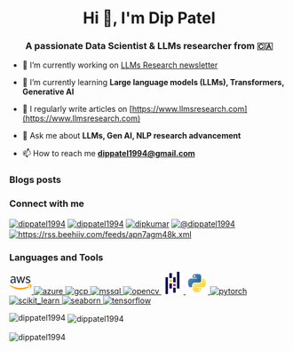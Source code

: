 <h1 align="center">Hi 👋, I'm Dip Patel</h1>
<h3 align="center">A passionate Data Scientist & LLMs researcher from 🇨🇦</h3>

- 🔭 I’m currently working on [LLMs Research newsletter](https://www.llmsresearch.com)

- 🌱 I’m currently learning **Large language models (LLMs), Transformers, Generative AI**

- 📝 I regularly write articles on [https://www.llmsresearch.com](https://www.llmsresearch.com)

- 💬 Ask me about **LLMs, Gen AI, NLP research advancement**

- 📫 How to reach me **dippatel1994@gmail.com**

### Blogs posts
<!-- BLOG-POST-LIST:START -->
<!-- BLOG-POST-LIST:END -->

### Connect with me
<p align="left">
<a href="https://twitter.com/dippatel1994" target="blank"><img align="center" src="https://raw.githubusercontent.com/rahuldkjain/github-profile-readme-generator/master/src/images/icons/Social/twitter.svg" alt="dippatel1994" height="30" width="40" /></a>
<a href="https://linkedin.com/in/dippatel1994" target="blank"><img align="center" src="https://raw.githubusercontent.com/rahuldkjain/github-profile-readme-generator/master/src/images/icons/Social/linked-in-alt.svg" alt="dippatel1994" height="30" width="40" /></a>
<a href="https://kaggle.com/dipkumar" target="blank"><img align="center" src="https://raw.githubusercontent.com/rahuldkjain/github-profile-readme-generator/master/src/images/icons/Social/kaggle.svg" alt="dipkumar" height="30" width="40" /></a>
<a href="https://medium.com/@dippatel1994" target="blank"><img align="center" src="https://raw.githubusercontent.com/rahuldkjain/github-profile-readme-generator/master/src/images/icons/Social/medium.svg" alt="@dippatel1994" height="30" width="40" /></a>
<a href="/https://rss.beehiiv.com/feeds/apn7agm48k.xml" target="blank"><img align="center" src="https://raw.githubusercontent.com/rahuldkjain/github-profile-readme-generator/master/src/images/icons/Social/rss.svg" alt="https://rss.beehiiv.com/feeds/apn7agm48k.xml" height="30" width="40" /></a>
</p>

### Languages and Tools
<p align="left"> <a href="https://aws.amazon.com" target="_blank" rel="noreferrer"> <img src="https://raw.githubusercontent.com/devicons/devicon/master/icons/amazonwebservices/amazonwebservices-original-wordmark.svg" alt="aws" width="40" height="40"/> </a> <a href="https://azure.microsoft.com/en-in/" target="_blank" rel="noreferrer"> <img src="https://www.vectorlogo.zone/logos/microsoft_azure/microsoft_azure-icon.svg" alt="azure" width="40" height="40"/> </a> <a href="https://cloud.google.com" target="_blank" rel="noreferrer"> <img src="https://www.vectorlogo.zone/logos/google_cloud/google_cloud-icon.svg" alt="gcp" width="40" height="40"/> </a> <a href="https://www.microsoft.com/en-us/sql-server" target="_blank" rel="noreferrer"> <img src="https://www.svgrepo.com/show/303229/microsoft-sql-server-logo.svg" alt="mssql" width="40" height="40"/> </a> <a href="https://opencv.org/" target="_blank" rel="noreferrer"> <img src="https://www.vectorlogo.zone/logos/opencv/opencv-icon.svg" alt="opencv" width="40" height="40"/> </a> <a href="https://pandas.pydata.org/" target="_blank" rel="noreferrer"> <img src="https://raw.githubusercontent.com/devicons/devicon/2ae2a900d2f041da66e950e4d48052658d850630/icons/pandas/pandas-original.svg" alt="pandas" width="40" height="40"/> </a> <a href="https://www.python.org" target="_blank" rel="noreferrer"> <img src="https://raw.githubusercontent.com/devicons/devicon/master/icons/python/python-original.svg" alt="python" width="40" height="40"/> </a> <a href="https://pytorch.org/" target="_blank" rel="noreferrer"> <img src="https://www.vectorlogo.zone/logos/pytorch/pytorch-icon.svg" alt="pytorch" width="40" height="40"/> </a> <a href="https://scikit-learn.org/" target="_blank" rel="noreferrer"> <img src="https://upload.wikimedia.org/wikipedia/commons/0/05/Scikit_learn_logo_small.svg" alt="scikit_learn" width="40" height="40"/> </a> <a href="https://seaborn.pydata.org/" target="_blank" rel="noreferrer"> <img src="https://seaborn.pydata.org/_images/logo-mark-lightbg.svg" alt="seaborn" width="40" height="40"/> </a> <a href="https://www.tensorflow.org" target="_blank" rel="noreferrer"> <img src="https://www.vectorlogo.zone/logos/tensorflow/tensorflow-icon.svg" alt="tensorflow" width="40" height="40"/> </a> </p>

<p><img align="left" src="https://github-readme-stats.vercel.app/api/top-langs?username=dippatel1994&show_icons=true&locale=en&layout=compact" alt="dippatel1994" /></p>

<p>&nbsp;<img align="center" src="https://github-readme-stats.vercel.app/api?username=dippatel1994&show_icons=true&locale=en" alt="dippatel1994" /></p>

<p><img align="center" src="https://github-readme-streak-stats.herokuapp.com/?user=dippatel1994&" alt="dippatel1994" /></p>
